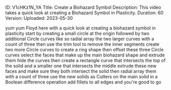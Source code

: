 ID: V1cHKz1N_YA
Title: Create a Biohazard Symbol
Description: This video takes a quick look at creating a Biohazard Symbol in Plasticity.
Duration: 60
Version: 
Uploaded: 2023-05-30

yum yum Floyd here with a quick look at
creating a biohazard symbol in
plasticity start by creating a small
circle at the origin followed by two
additional Circle curves like so
radial array the two larger curves with
a count of three then use the trim tool
to remove the inner segments
create two more Circle curves to create
a ring shape then offset these three
Circle curves
select the faces that make up the main
biohazard shape and extrude them
hide the curves
then create a rectangle curve that
intersects the top of the solid and a
smaller one that intersects the middle
extrude these new faces and make sure
they both intersect the solid
then radial array them with a count of
three
use the new solids as Cutters on the
main solid
in a Boolean difference operation add
fillets to all edges and you're good to
go

